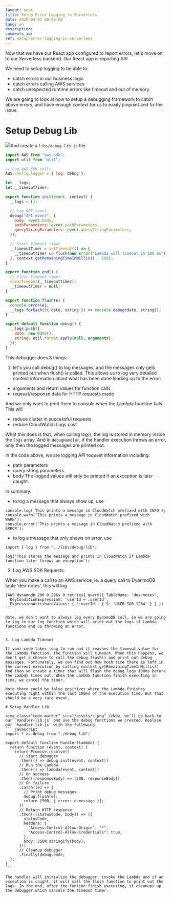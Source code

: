 ```yaml
---
layout: post
title: Setup Error Logging in Serverless
date: 2020-04-01 00:00:00
lang: en
description: 
comments_id: 
ref: setup-error-logging-in-serverless
---
```


Now that we have our React app configured to report errors, let's move on to our Serverless backend. Our React app is reporting API 

We need to setup logging to be able to:
- catch errors in our business logic
- catch errors calling AWS services
- catch unexpected runtime errors like timeout and out of memory

We are going to look at how to setup a debugging framework to catch above errors, and have enough context for us to easily pinpoint and fix the issue.

# Setup Debug Lib

<img class="code-marker" src="/assets/s.png" />And create a `libs/debug-lib.js` file.

``` javascript
import AWS from "aws-sdk";
import util from "util";

// Log AWS SDK calls
AWS.config.logger = { log: debug };

let __logs;
let __timeoutTimer;

export function init(event, context) {
  __logs = [];

  // Log API event
  debug("API event", {
    body: event.body,
    pathParameters: event.pathParameters,
    queryStringParameters: event.queryStringParameters,
  });

  // Start timeout timer
  __timeoutTimer = setTimeout(() => {
    __timeoutTimer && flush(new Error("Lambda will timeout in 100 ms"));
  }, context.getRemainingTimeInMillis() - 100);
}

export function end() {
  // Clear timeout timer
  clearTimeout(__timeoutTimer);
  __timeoutTimer = null;
}

export function flush(e) {
  console.error(e);
  __logs.forEach(({ date, string }) => console.debug(date, string));
}

export default function debug() {
  __logs.push({
    date: new Date(),
    string: util.format.apply(null, arguments),
  });
}

```

This debugger does 3 things:

 1. let's you call debug() to log messages, and the messages only gets printed out when flush() is called. This allows us to log very detailed context information about what has been done leading up to the error:
  - arguments and return values for function calls
  - reqeust/response data for HTTP requests made

And we only want to print them to console when the Lambda function fails. This will
  - reduce clutter in successful requests
  - reduce CloudWatch Logs cost

What this does is that, when calling log(), the log is stored in memory inside the `logs` array. And in `debugHandler`, if the handler execution throws an error, only then the logged messages are printed out.

In the code above, we are logging API request information including:
- path parameters
- query string parameters
- body
The logged values will only be printed if an exception is later caught.


In summary:
- to log a message that always show up, use

```
console.log('This prints a message in CloudWatch prefixed with INFO');
console.warn('This prints a message in CloudWatch prefixed with WARN');
console.error('This prints a message in CloudWatch prefixed with ERROR');
```

- to log a message that only shows on error, use

```
import { log } from "../libs/debug-lib";

log('This stores the message and prints in CloudWatch if Lambda function later throws an exception');
```

2. Log AWS SDK Requests

When you make a call to an AWS service, ie. a query call to DyanmoDB table 'dev-notes', this will log
````
[AWS dynamodb 200 0.296s 0 retries] query({ TableName: 'dev-notes',
  KeyConditionExpression: 'userId = :userId',
  ExpressionAttributeValues: { ':userId': { S: 'USER-SUB-1234' } } })
```

Note, we don't want to always log every DynamoDB call, so we are going to log to our log function which will print out the logs if Lambda functions end up throwing an error.


3. Log Lambda Timeout

If your code takes long to run and it reaches the timeout value for the Lambda function, the function will timeout. When this happens, we don't get a chance to call the debug.flush() and print out debug messages. Fortunately, we can find out how much time there is left in the current execution by calling context.getRemainingTimeInMillis(). And then we create a timer that will flush the debug logs 100ms before the Lambda times out. When the Lambda function finish executing in time, we cancel the timer.

Note there could be false positives where the Lambda finishes executing right within the last 100ms of the execution time. But that should be a very rare event.

# Setup Handler Lib

<img class="code-marker" src="/assets/s.png" />Now, we'll go back to our `handler-lib.js` and use the debug functions we created. Replace our `handler-lib.js` with the following.
``` javascript
import * as debug from "./debug-lib";

export default function handler(lambda) {
  return function (event, context) {
    return Promise.resolve()
      // Start debugger
      .then(() => debug.init(event, context))
      // Run the Lambda
      .then(() => lambda(event, context))
      // On success
      .then((responseBody) => [200, responseBody])
      // On failure
      .catch((e) => {
        // Print debug messages
        debug.flush(e);
        return [500, { error: e.message }];
      })
      // Return HTTP response
      .then(([statusCode, body]) => ({
        statusCode,
        headers: {
          "Access-Control-Allow-Origin": "*",
          "Access-Control-Allow-Credentials": true,
        },
        body: JSON.stringify(body),
      }))
      // Cleanup debugger
      .finally(debug.end);
  };
}
```

The handler will initialize the debugger, invoke the Lambda and if an exception is caught, it will call the flush function to print out the logs. In the end, after the funtion finish executing, it cleanups up the debugger which cancels the timeout timer.
